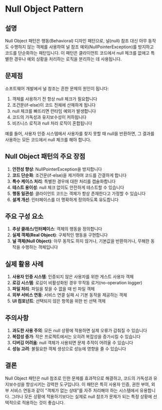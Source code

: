 # Null Object Pattern

## 설명
Null Object 패턴은 행동(Behavioral) 디자인 패턴으로, 널(null) 참조 대신 아무 동작도 수행하지 않는 객체를 사용하여 널 참조 예외(NullPointerException)를 방지하고 코드를 단순화하는 패턴입니다. 이 패턴은 클라이언트 코드에서 null 체크를 없애고 특별한 경우나 예외 상황을 처리하는 로직을 분리하는 데 사용됩니다.

## 문제점
소프트웨어 개발에서 널 참조는 흔한 문제의 원인이 됩니다:

1. 객체를 사용하기 전 항상 null 체크가 필요합니다
2. 조건문(if-else)이 코드 전체에 산재하게 됩니다
3. null 체크를 빠뜨리면 런타임 예외가 발생합니다
4. 코드의 가독성과 유지보수성이 저하됩니다
5. 비즈니스 로직과 null 처리 로직이 혼합됩니다

예를 들어, 사용자 인증 시스템에서 사용자를 찾지 못할 때 null을 반환하면, 그 결과를 사용하는 모든 코드에서 null 체크를 해야 합니다.

## Null Object 패턴의 주요 장점

1. **안전성 향상**: NullPointerException을 방지합니다
2. **코드 단순화**: 조건문(if-else)을 제거하여 코드를 간결하게 합니다
3. **특수 케이스 처리**: 특별한 경우에 대한 처리를 캡슐화합니다
4. **테스트 용이성**: null 체크 없이도 안전하게 테스트할 수 있습니다
5. **행동 일관성**: 클라이언트 코드는 객체가 항상 존재한다고 가정할 수 있습니다
6. **설계 개선**: 인터페이스를 더 명확하게 정의하도록 유도합니다

## 주요 구성 요소

1. **추상 클래스/인터페이스**: 객체의 행동을 정의합니다
2. **실제 객체(Real Object)**: 구체적인 행동을 구현합니다
3. **널 객체(Null Object)**: 아무 동작도 하지 않거나, 기본값을 반환하거나, 무해한 동작을 수행하는 객체입니다

## 실제 활용 사례

1. **사용자 인증 시스템**: 인증되지 않은 사용자를 위한 게스트 사용자 객체
2. **로깅 시스템**: 로깅이 비활성화된 경우 무작동 로거(no-operation logger)
3. **파일 처리**: 파일을 찾을 수 없을 때 빈 파일 객체
4. **외부 서비스 연동**: 서비스 연결 실패 시 기본 동작을 제공하는 객체
5. **UI 컴포넌트**: 선택되지 않은 항목을 위한 빈 선택 객체

## 주의사항

1. **과도한 사용 주의**: 모든 null 상황에 적용하면 실제 오류가 감춰질 수 있습니다
2. **복잡성 증가**: 작은 프로젝트에서는 오히려 복잡성을 증가시킬 수 있습니다
3. **디버깅 어려움**: null 객체가 사용되면 문제 추적이 어려울 수 있습니다
4. **성능 고려**: 불필요한 객체 생성으로 성능에 영향을 줄 수 있습니다

## 결론

Null Object 패턴은 null 참조로 인한 문제를 효과적으로 해결하고, 코드의 가독성과 유지보수성을 향상시키는 강력한 도구입니다. 이 패턴은 특히 사용자 인증, 권한 부여, 외부 서비스 연동과 같이 "객체가 없는 상태"를 자주 처리해야 하는 시스템에서 유용합니다. 그러나 모든 상황에 적용하기보다는 실제로 null 참조가 문제가 되는 특정 상황에 선택적으로 적용하는 것이 좋습니다.